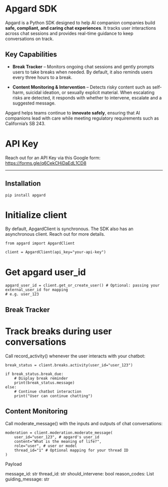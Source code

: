 # Apgard SDK

Apgard is a Python SDK designed to help AI companion companies build **safe, compliant, and caring chat experiences**. It tracks user interactions across chat sessions and provides real-time guidance to keep conversations on track.

## Key Capabilities

- **Break Tracker** – Monitors ongoing chat sessions and gently prompts users to take breaks when needed. By default, it also reminds users every three hours to a break.

- **Content Monitoring & Intervention** – Detects risky content such as self-harm, suicidal ideation, or sexually explicit material. When escalating risks are detected, it responds with whether to intervene, escalate and a suggested message.

Apgard helps teams continue to **innovate safely**, ensuring that AI companions lead with care while meeting regulatory requirements such as California’s SB 243.

# API Key

Reach out for an API Key via this Google form: https://forms.gle/q6CekCHiDaEdL1CD8 

---

## Installation

```
pip install apgard
```

# Initialize client
By default, ApgardClient is synchronous. The SDK also has an asynchronous client. Reach out for more details.
```
from apgard import ApgardClient

client = ApgardClient(api_key="your-api-key")
```


# Get apgard user_id
```
apgard_user_id = client.get_or_create_user() # Optional: passing your external_user_id for mapping
# e.g. user_123
```

## Break Tracker

# Track breaks during user conversations
Call record_activity() whenever the user interacts with your chatbot:
```
break_status = client.breaks.activity(user_id="user_123")

if break_status.break_due:
    # Display break reminder
    print(break_status.message)
else:
    # Continue chatbot interaction
    print("User can continue chatting")
```

## Content Monitoring

Call moderate_message() with the inputs and outputs of chat conversations:
```
moderation = client.moderation.moderate_message(
    user_id="user_123", # apgard's user_id
    content="What is the meaning of life?",
    role="user", # user or model
    thread_id="1" # Optional mapping for your thread ID
)
```
Payload

message_id: str
thread_id: str
should_intervene: bool
reason_codes: List
guiding_message: str